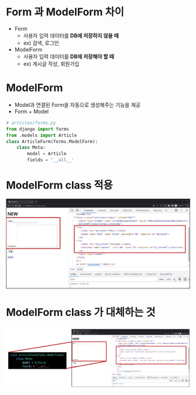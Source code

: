 # Form 과 ModelForm 차이
- Form
    - 사용자 입력 데이터를 **DB에 저장하지 않을 때**
    - ex) 검색, 로그인
- ModelForm
    - 사용자 입력 데이터를 **DB에 저장해야 할 때**
    - ex) 게시글 작성, 회원가입

# ModelForm
- Model과 연결된 Form을 자동으로 생성해주는 기능을 제공
- Form + Model
```python
# articles/forms.py
from django import forms
from .models import Article
class ArticleForm(forms.ModelForm):
    class Meta:
        model = Article
        fields = '__all__'
```
# ModelForm class 적용
![alt text](image-27.png)
# ModelForm class 가 대체하는 것
![alt text](image-28.png)
